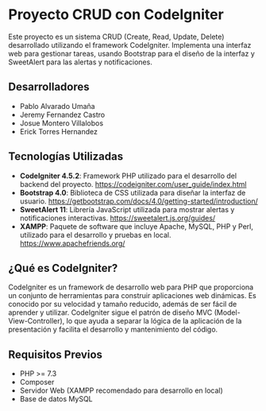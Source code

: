 # Proyecto CRUD con CodeIgniter

Este proyecto es un sistema CRUD (Create, Read, Update, Delete) desarrollado utilizando el framework CodeIgniter. 
Implementa una interfaz web para gestionar tareas, usando Bootstrap para el diseño de la interfaz y SweetAlert para las alertas y notificaciones.

## Desarrolladores

- Pablo Alvarado Umaña
- Jeremy Fernandez Castro
- Josue Montero Villalobos
- Erick Torres Hernandez

## Tecnologías Utilizadas

- **CodeIgniter 4.5.2**: Framework PHP utilizado para el desarrollo del backend del proyecto.
  https://codeigniter.com/user_guide/index.html
- **Bootstrap 4.0**: Biblioteca de CSS utilizada para diseñar la interfaz de usuario.
  https://getbootstrap.com/docs/4.0/getting-started/introduction/
- **SweetAlert 11**: Librería JavaScript utilizada para mostrar alertas y notificaciones interactivas.
  https://sweetalert.js.org/guides/
- **XAMPP**: Paquete de software que incluye Apache, MySQL, PHP y Perl, utilizado para el desarrollo y pruebas en local.
  https://www.apachefriends.org/

## ¿Qué es CodeIgniter?

CodeIgniter es un framework de desarrollo web para PHP que proporciona un conjunto de herramientas para construir aplicaciones web dinámicas. 
Es conocido por su velocidad y tamaño reducido, además de ser fácil de aprender y utilizar. CodeIgniter sigue el patrón de diseño MVC (Model-View-Controller), 
lo que ayuda a separar la lógica de la aplicación de la presentación y facilita el desarrollo y mantenimiento del código.

## Requisitos Previos

- PHP >= 7.3
- Composer
- Servidor Web (XAMPP recomendado para desarrollo en local)
- Base de datos MySQL
